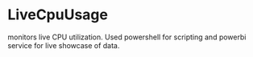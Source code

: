 # LiveCpuUsage
monitors live CPU utilization. Used powershell for scripting and powerbi service for live showcase of data.

